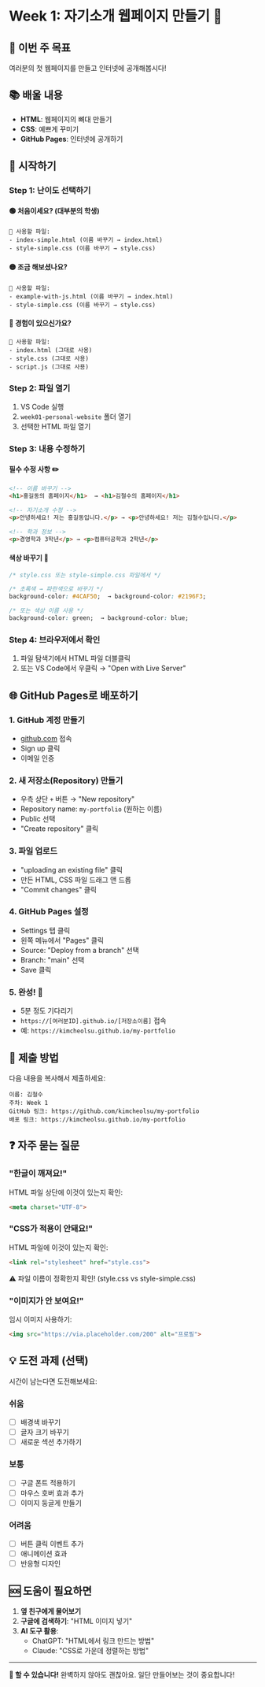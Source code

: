 # Week 1: 자기소개 웹페이지 만들기 🌟

## 🎯 이번 주 목표
여러분의 첫 웹페이지를 만들고 인터넷에 공개해봅시다!

## 📚 배울 내용
- **HTML**: 웹페이지의 뼈대 만들기
- **CSS**: 예쁘게 꾸미기
- **GitHub Pages**: 인터넷에 공개하기

## 🚀 시작하기

### Step 1: 난이도 선택하기

#### 🟢 처음이세요? (대부분의 학생)
```
📁 사용할 파일:
- index-simple.html (이름 바꾸기 → index.html)
- style-simple.css (이름 바꾸기 → style.css)
```

#### 🟡 조금 해보셨나요?
```
📁 사용할 파일:
- example-with-js.html (이름 바꾸기 → index.html)
- style-simple.css (이름 바꾸기 → style.css)
```

#### 🔴 경험이 있으신가요?
```
📁 사용할 파일:
- index.html (그대로 사용)
- style.css (그대로 사용)
- script.js (그대로 사용)
```

### Step 2: 파일 열기
1. VS Code 실행
2. `week01-personal-website` 폴더 열기
3. 선택한 HTML 파일 열기

### Step 3: 내용 수정하기

#### 필수 수정 사항 ✏️
```html
<!-- 이름 바꾸기 -->
<h1>홍길동의 홈페이지</h1>  → <h1>김철수의 홈페이지</h1>

<!-- 자기소개 수정 -->
<p>안녕하세요! 저는 홍길동입니다.</p> → <p>안녕하세요! 저는 김철수입니다.</p>

<!-- 학과 정보 -->
<p>경영학과 3학년</p> → <p>컴퓨터공학과 2학년</p>
```

#### 색상 바꾸기 🎨
```css
/* style.css 또는 style-simple.css 파일에서 */

/* 초록색 → 파란색으로 바꾸기 */
background-color: #4CAF50;  → background-color: #2196F3;

/* 또는 색상 이름 사용 */
background-color: green;  → background-color: blue;
```

### Step 4: 브라우저에서 확인
1. 파일 탐색기에서 HTML 파일 더블클릭
2. 또는 VS Code에서 우클릭 → "Open with Live Server"

## 🌐 GitHub Pages로 배포하기

### 1. GitHub 계정 만들기
- [github.com](https://github.com) 접속
- Sign up 클릭
- 이메일 인증

### 2. 새 저장소(Repository) 만들기
- 우측 상단 `+` 버튼 → "New repository"
- Repository name: `my-portfolio` (원하는 이름)
- Public 선택
- "Create repository" 클릭

### 3. 파일 업로드
- "uploading an existing file" 클릭
- 만든 HTML, CSS 파일 드래그 앤 드롭
- "Commit changes" 클릭

### 4. GitHub Pages 설정
- Settings 탭 클릭
- 왼쪽 메뉴에서 "Pages" 클릭
- Source: "Deploy from a branch" 선택
- Branch: "main" 선택
- Save 클릭

### 5. 완성! 🎉
- 5분 정도 기다리기
- `https://[여러분ID].github.io/[저장소이름]` 접속
- 예: `https://kimcheolsu.github.io/my-portfolio`

## 📝 제출 방법

다음 내용을 복사해서 제출하세요:
```
이름: 김철수
주차: Week 1
GitHub 링크: https://github.com/kimcheolsu/my-portfolio
배포 링크: https://kimcheolsu.github.io/my-portfolio
```

## ❓ 자주 묻는 질문

### "한글이 깨져요!"
HTML 파일 상단에 이것이 있는지 확인:
```html
<meta charset="UTF-8">
```

### "CSS가 적용이 안돼요!"
HTML 파일에 이것이 있는지 확인:
```html
<link rel="stylesheet" href="style.css">
```
⚠️ 파일 이름이 정확한지 확인! (style.css vs style-simple.css)

### "이미지가 안 보여요!"
임시 이미지 사용하기:
```html
<img src="https://via.placeholder.com/200" alt="프로필">
```

## 💡 도전 과제 (선택)

시간이 남는다면 도전해보세요:

### 쉬움
- [ ] 배경색 바꾸기
- [ ] 글자 크기 바꾸기
- [ ] 새로운 섹션 추가하기

### 보통
- [ ] 구글 폰트 적용하기
- [ ] 마우스 호버 효과 추가
- [ ] 이미지 둥글게 만들기

### 어려움
- [ ] 버튼 클릭 이벤트 추가
- [ ] 애니메이션 효과
- [ ] 반응형 디자인

## 🆘 도움이 필요하면

1. **옆 친구에게 물어보기**
2. **구글에 검색하기**: "HTML 이미지 넣기"
3. **AI 도구 활용**: 
   - ChatGPT: "HTML에서 링크 만드는 방법"
   - Claude: "CSS로 가운데 정렬하는 방법"

---

**💪 할 수 있습니다!** 완벽하지 않아도 괜찮아요. 일단 만들어보는 것이 중요합니다!
